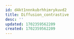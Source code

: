 ```yaml
---
id: d4kt1nnnkubrhhimrykuvd2
title: Diffusion_contrastive
desc: ''
updated: 1702359562209
created: 1702359562209
---
```

